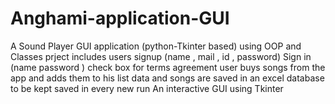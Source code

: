 # Anghami-application-GUI
A Sound Player GUI application (python-Tkinter based) using OOP and Classes
prject includes users signup (name , mail , id , password)
Sign in (name password )
check box for terms agreement
user buys songs from the app and adds them to his list
data and songs are saved in an excel database to be kept saved in every new run
An interactive GUI using Tkinter 
